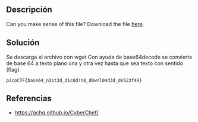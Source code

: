 ## Descripción
Can you make sense of this file?
Download the file [here](https://artifacts.picoctf.net/c/477/enc_flag).

## Solución
Se descarga el archivo con wget
Con ayuda de base64decode se convierte de base 64 a texto plano una y otra vez hasta que sea texto con sentido (flag)
```
picoCTF{base64_n3st3d_dic0d!n8_d0wnl04d3d_de523f49}
```

## Referencias
* https://gchq.github.io/CyberChef/